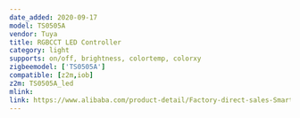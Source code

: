 ```yaml
---
date_added: 2020-09-17
model: TS0505A
vendor: Tuya
title: RGBCCT LED Controller 
category: light
supports: on/off, brightness, colortemp, colorxy
zigbeemodel: ['TS0505A']
compatible: [z2m,iob]
z2m: TS0505A_led
mlink:  
link: https://www.alibaba.com/product-detail/Factory-direct-sales-Smart-Zigbee-GU10_62501812912.html
---
```

